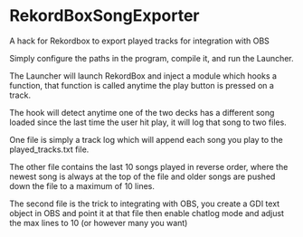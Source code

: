 # RekordBoxSongExporter
A hack for Rekordbox to export played tracks for integration with OBS

Simply configure the paths in the program, compile it, and run the Launcher.

The Launcher will launch RekordBox and inject a module which hooks a function,
that function is called anytime the play button is pressed on a track.

The hook will detect anytime one of the two decks has a different song loaded
since the last time the user hit play, it will log that song to two files.

One file is simply a track log which will append each song you play to the
played_tracks.txt file.

The other file contains the last 10 songs played in reverse order, where the 
newest song is always at the top of the file and older songs are pushed down 
the file to a maximum of 10 lines.

The second file is the trick to integrating with OBS, you create a GDI text
object in OBS and point it at that file then enable chatlog mode and adjust
the max lines to 10 (or however many you want)
